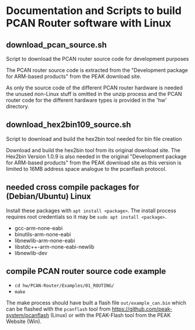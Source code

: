# Documentation and Scripts to build PCAN Router software with Linux

## download_pcan_source.sh

Script to download the PCAN router source code for development purposes

The PCAN router source code is extracted from the "Development package
for ARM-based products" from the PEAK download site.

As only the source code of the different PCAN router hardware is needed
the unused non-Linux stuff is omitted in the unzip process and the PCAN
router code for the different hardware types is provided in the 'hw'
directory.

## download_hex2bin109_source.sh

Script to download and build the hex2bin tool needed for bin file creation

Download and build the hex2bin tool from its original download site.
The Hex2bin Version 1.0.9 is also needed in the original "Development
package for ARM-based products" from the PEAK download site as this
version is limited to 16MB address space analogue to the pcanflash
protocol.

## needed cross compile packages for (Debian/Ubuntu) Linux

Install these packages with `apt install <package>`.
The install process requires root credentials so it may be `sudo apt install <package>`.

- gcc-arm-none-eabi
- binutils-arm-none-eabi
- libnewlib-arm-none-eabi
- libstdc++-arm-none-eabi-newlib
- libnewlib-dev

## compile PCAN router source code example

- `cd hw/PCAN-Router/Examples/01_ROUTING/`
- `make`

The make process should have built a flash file `out/example_can.bin` which can be flashed with the `pcanflash` tool from https://github.com/peak-system/pcanflash (Linux) or with the PEAK-Flash tool from the PEAK Website (Win).

